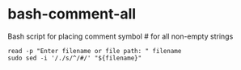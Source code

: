 # bash-comment-all
Bash script for placing comment symbol # for all non-empty strings

```
read -p "Enter filename or file path: " filename
sudo sed -i '/./s/^/#/' "${filename}"
```
